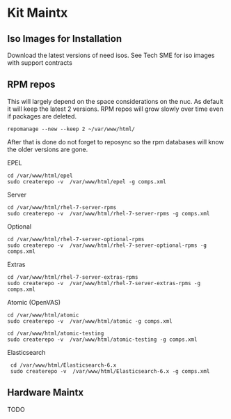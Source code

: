 # Kit Maintx

## Iso Images for Installation
Download the latest versions of need isos. See Tech SME for iso images with support contracts

## RPM repos
 This will largely depend on the space considerations on the nuc. As default it will keep the latest 2 versions. RPM repos will grow slowly over time even if packages are deleted.

 ```
 repomanage --new --keep 2 ~/var/www/html/
 ```
 After that is done do not forget to reposync so the rpm databases will know the older versions are gone.

EPEL
 ```
 cd /var/www/html/epel
 sudo createrepo -v  /var/www/html/epel -g comps.xml
 ```
 Server
 ```
 cd /var/www/html/rhel-7-server-rpms
 sudo createrepo -v  /var/www/html/rhel-7-server-rpms -g comps.xml
 ```
Optional
 ```
 cd /var/www/html/rhel-7-server-optional-rpms
 sudo createrepo -v  /var/www/html/rhel-7-server-optional-rpms -g comps.xml
 ```
 Extras
 ```
 cd /var/www/html/rhel-7-server-extras-rpms
 sudo createrepo -v  /var/www/html/rhel-7-server-extras-rpms -g comps.xml
 ```
Atomic (OpenVAS)
 ```
 cd /var/www/html/atomic
 sudo createrepo -v  /var/www/html/atomic -g comps.xml

 cd /var/www/html/atomic-testing
 sudo createrepo -v  /var/www/html/atomic-testing -g comps.xml
```
Elasticsearch
```
 cd /var/www/html/Elasticsearch-6.x
 sudo createrepo -v  /var/www/html/Elasticsearch-6.x -g comps.xml
```

## Hardware Maintx
TODO
